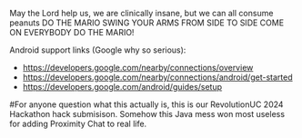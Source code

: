 May the Lord help us, we are clinically insane, but we can all consume peanuts
DO THE MARIO SWING YOUR ARMS FROM SIDE TO SIDE COME ON EVERYBODY DO THE MARIO!

Android support links (Google why so serious):
- https://developers.google.com/nearby/connections/overview
- https://developers.google.com/nearby/connections/android/get-started
- https://developers.google.com/android/guides/setup

#For anyone question what this actually is, this is our RevolutionUC 2024 Hackathon hack submisison. Somehow this Java mess won most useless for adding Proximity Chat to real life.
